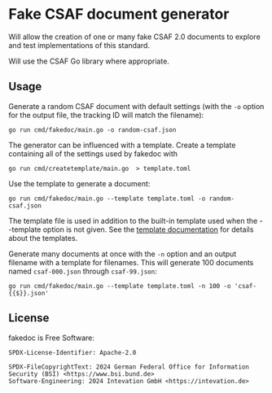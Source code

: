 <!--
 This file is Free Software under the Apache-2.0 License
 without warranty, see README.md and LICENSES/Apache-2.0.txt for details.

 SPDX-License-Identifier: Apache-2.0

 SPDX-FileCopyrightText: 2024 German Federal Office for Information Security (BSI) <https://www.bsi.bund.de>
 Software-Engineering: 2024 Intevation GmbH <https://intevation.de>
-->

# Fake CSAF document generator

Will allow the creation
of one or many fake CSAF 2.0 documents to explore
and test implementations of this standard.

Will use the CSAF Go library where appropriate.

## Usage

Generate a random CSAF document with default settings (with the `-o`
option for the output file, the tracking ID will match the filename):

``` shell
go run cmd/fakedoc/main.go -o random-csaf.json
```

The generator can be influenced with a template. Create a template
containing all of the settings used by fakedoc with

``` shell
go run cmd/createtemplate/main.go  > template.toml
```

Use the template to generate a document:

``` shell
go run cmd/fakedoc/main.go --template template.toml -o random-csaf.json
```

The template file is used in addition to the built-in template used when
the --template option is not given. See the
[template documentation](docs/templates.md) for details about the
templates.

Generate many documents at once with the `-n` option and an output
filename with a template for filenames. This will generate 100 documents
named `csaf-000.json` through `csaf-99.json`:

``` shell
go run cmd/fakedoc/main.go --template template.toml -n 100 -o 'csaf-{{$}}.json'
```



## License

fakedoc is Free Software:

```
SPDX-License-Identifier: Apache-2.0

SPDX-FileCopyrightText: 2024 German Federal Office for Information Security (BSI) <https://www.bsi.bund.de>
Software-Engineering: 2024 Intevation GmbH <https://intevation.de>
```
